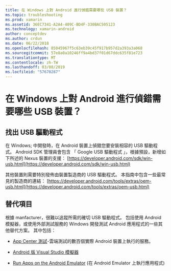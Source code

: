 ```yaml
---
title: 在 Windows 上對 Android 進行偵錯需要哪些 USB 裝置？
ms.topic: troubleshooting
ms.prod: xamarin
ms.assetid: 36EC7341-A2A4-409C-BD4F-330BAC505123
ms.technology: xamarin-android
author: conceptdev
ms.author: crdun
ms.date: 06/22/2018
ms.openlocfilehash: 85045967f5c63eb39c45f917b957d2a393a3a068
ms.sourcegitcommit: 57e8a0a10246ff9a4bd37f01d67ddc635f81e723
ms.translationtype: MT
ms.contentlocale: zh-TW
ms.lasthandoff: 03/08/2019
ms.locfileid: "57670287"
---
```

# <a name="what-usb-drivers-do-i-need-to-debug-android-on-windows"></a>在 Windows 上對 Android 進行偵錯需要哪些 USB 裝置？

## <a name="finding-usb-drivers"></a>找出 USB 驅動程式

在 Windows; 中開發時，在 Android 裝置上偵錯您要安裝相容的 USB 驅動程式。 Android SDK 管理員會包含 「 Google USB 驅動程式 」，根據預設，新增如下所述的 Nexus 裝置的支援： [https://developer.android.com/sdk/win-usb.html](https://developer.android.com/sdk/win-usb.html)

其他裝置則需要特別發佈由裝置製造商的 USB 驅動程式。 本指南中包含一些最常見的製造商的連結： [https://developer.android.com/tools/extras/oem-usb.html](https://developer.android.com/tools/extras/oem-usb.html)

## <a name="alternatives"></a>替代項目

根據 manfacturer，很難以追蹤所需的確切 USB 驅動程式。 包括使用 Android 模擬器，或使用外部測試服務的 Windows 開發測試 Android 應用程式的一些其他替代方案。 其中包括：

- [App Center 測試](https://docs.microsoft.com/appcenter/test-cloud/)-雲端測試的數百個實際 Android 裝置上執行的服務。

- [Android 版 Visual Studio 模擬器](https://visualstudio.microsoft.com/vs/msft-android-emulator/)

- [Run Apps on the Android Emulator](~/android/deploy-test/debugging/debug-on-emulator.md) (在 Android Emulator 上執行應用程式)

